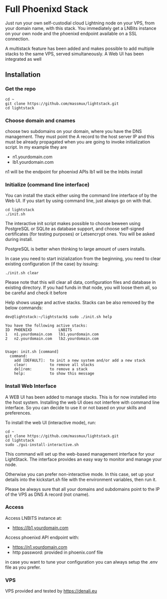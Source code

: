 # Full Phoenixd Stack

 Just run your own self-custodial cloud Lightning node on your VPS, from your domain name, with this stack. You immediately get a LNBits instance on your own node and the phoenixd endpoint available on a SSL connection.

 A multistack feature has been added and makes possible to add multiple stacks to the same VPS, served simultaneously. A Web UI has been integrated as well

## Installation

### Get the repo

```
cd ~
git clone https://github.com/massmux/lightstack.git
cd lightstack
```

### Choose domain and cnames

choose two subdomains on your domain, where you have the DNS management. They must point the A record to the host server IP and this must be already propagated when you are going to invoke initialization script. In my example they are

- n1.yourdomain.com
- lb1.yourdomain.com

n1 will be the endpoint for phoenixd APIs
lb1 will be the lnbits install

### Initialize (command line interface)

You can install the stack either using the command line interface of by the Web UI. If you start by using command line, just always go on with that.

```
cd lightstack
./init.sh

```

The interactive init script makes possible to choose beween using PostgreSQL or SQLite as database support, and choose self-signed certificates (for testing purposes) or Letsencrypt ones. You will be asked during install.

PostgreSQL is better when thinking to large amount of users installs.

In case you need to start inizialization from the beginning, you need to clear existing configuration (if the case) by issuing:

```
./init.sh clear
```

Please note that this will clear all data, configuration files and database in existing directory. If you had funds in that node, you will loose them all, so be careful and check it before

 Help shows usage and active stacks. Stacks can be also removed by the below commands:

```
dev@lightstack:~/lightstack$ sudo ./init.sh help

You have the following active stacks:
ID  PHOENIXD            LNBITS
1   n1.yourdomain.com   lb1.yourdomain.com
2   n2.yourdomain.com   lb2.yourdomain.com


Usage: init.sh [command]
  command:
    add [DEFAULT]:  to init a new system and/or add a new stack
    clear:          to remove all stacks
    del|rem:        to remove a stack
    help:           to show this message
```

### Install Web Interface

A WEB UI has been added to manage stacks. This is for now installed into the host system. Installing the web UI does not interfere with command line interface. So you can decide to use it or not based on your skills and preferences.

To install the web UI (interactive mode), run:

```
cd ~
git clone https://github.com/massmux/lightstack.git
cd lightstack
sudo ./gui-install-interactive.sh
```

This command will set up the web-based management interface for your LightStack. The interface provides an easy way to monitor and manage your node.

Otherwise you can prefer non-interactive mode. In this case, set up your details into the kickstart.sh file with the environment variables, then run it.

Please be always sure that all your domains and subdomains point to the IP of the VPS as DNS A record (not cname).


### Access

Access LNBITS instance at:

- https://lb1.yourdomain.com

Access phoenixd API endpoint with:

- https://n1.yourdomain.com
- http password: provided in phoenix.conf file

in case you want to tune your configuration you can always setup the .env file as you prefer.

### VPS

VPS provided and tested by https://denali.eu
